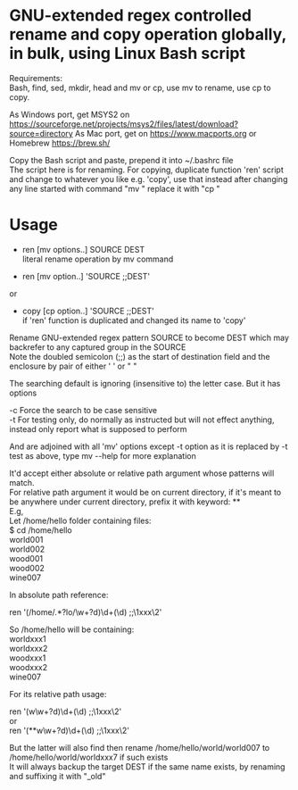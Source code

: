 # GNU-extended regex controlled rename and copy operation globally, in bulk, using Linux Bash script  
Requirements:  
Bash, find, sed, mkdir, head and mv or cp, use mv to rename, use cp to copy.  

As Windows port, get MSYS2 on https://sourceforge.net/projects/msys2/files/latest/download?source=directory As Mac port, get on https://www.macports.org or Homebrew https://brew.sh/  
  
Copy the Bash script and paste, prepend it into ~/.bashrc file  
The script here is for renaming. For copying, duplicate function 'ren' script and change to whatever you like e.g. 'copy', use that instead after changing any line started with command "mv " replace it with "cp "  

# Usage  
- ren [mv options..] SOURCE DEST  
 literal rename operation by mv command  

- ren [mv option..] 'SOURCE  ;;DEST'  

or  

- copy [cp option..] 'SOURCE  ;;DEST'   
if 'ren' function is duplicated and changed its name to 'copy'  

Rename GNU-extended regex pattern SOURCE to become DEST which may backrefer to any captured group in the SOURCE  
Note the doubled semicolon (;;) as the start of destination field and the enclosure by pair of either ' ' or " "  

The searching default is ignoring (insensitive to) the letter case. But it has options  

-c    Force the search to be case sensitive   
-t    For testing only, do normally as instructed but will not effect anything, instead only report what is supposed to perform   
   
And are adjoined with all 'mv' options except -t option as it is replaced by -t test as above, type mv --help for more explanation  

 It'd accept either absolute or relative path argument whose patterns will match.  
 For relative path argument it would be on current directory, if it's meant to be anywhere under current directory, prefix it with keyword: **  
E.g,  
Let /home/hello folder containing files:  
$ cd /home/hello  
world001  
world002  
wood001  
wood002  
wine007  

In absolute path reference:  

ren '(/home/.*?lo/\w+?d)\d+(\d) ;;\1xxx\2'  

So /home/hello will be containing:  
worldxxx1  
worldxxx2   
woodxxx1  
woodxxx2  
wine007  

For its relative path usage:  

ren '(w\w+?d)\d+(\d) ;;\1xxx\2'  
  or  
ren '(**w\w+?d)\d+(\d) ;;\1xxx\2'  

But the latter will also find then rename /home/hello/world/world007 to /home/hello/world/worldxxx7  if such exists  
It will always backup the target DEST if the same name exists, by renaming and suffixing it with "_old"
